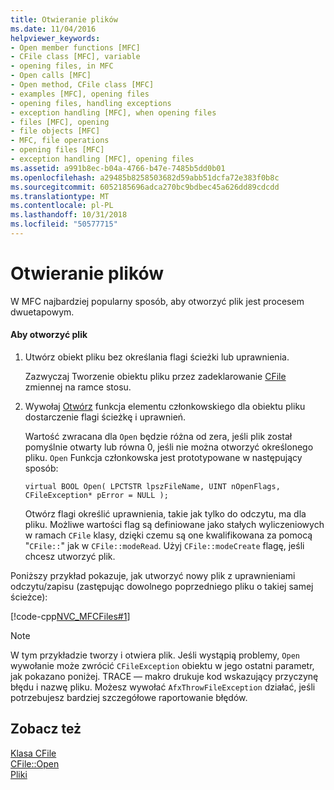 ```yaml
---
title: Otwieranie plików
ms.date: 11/04/2016
helpviewer_keywords:
- Open member functions [MFC]
- CFile class [MFC], variable
- opening files, in MFC
- Open calls [MFC]
- Open method, CFile class [MFC]
- examples [MFC], opening files
- opening files, handling exceptions
- exception handling [MFC], when opening files
- files [MFC], opening
- file objects [MFC]
- MFC, file operations
- opening files [MFC]
- exception handling [MFC], opening files
ms.assetid: a991b8ec-b04a-4766-b47e-7485b5dd0b01
ms.openlocfilehash: a29485b8258503682d59abb51dcfa72e383f0b8c
ms.sourcegitcommit: 6052185696adca270bc9bdbec45a626dd89cdcdd
ms.translationtype: MT
ms.contentlocale: pl-PL
ms.lasthandoff: 10/31/2018
ms.locfileid: "50577715"
---
```

# <a name="opening-files"></a>Otwieranie plików

W MFC najbardziej popularny sposób, aby otworzyć plik jest procesem dwuetapowym.

#### <a name="to-open-a-file"></a>Aby otworzyć plik

1. Utwórz obiekt pliku bez określania flagi ścieżki lub uprawnienia.

   Zazwyczaj Tworzenie obiektu pliku przez zadeklarowanie [CFile](../mfc/reference/cfile-class.md) zmiennej na ramce stosu.

1. Wywołaj [Otwórz](../mfc/reference/cfile-class.md#open) funkcja elementu członkowskiego dla obiektu pliku dostarczenie flagi ścieżkę i uprawnień.

   Wartość zwracana dla `Open` będzie różna od zera, jeśli plik został pomyślnie otwarty lub równa 0, jeśli nie można otworzyć określonego pliku. `Open` Funkcja członkowska jest prototypowane w następujący sposób:

   `virtual BOOL Open( LPCTSTR lpszFileName, UINT nOpenFlags, CFileException* pError = NULL );`

   Otwórz flagi określić uprawnienia, takie jak tylko do odczytu, ma dla pliku. Możliwe wartości flag są definiowane jako stałych wyliczeniowych w ramach `CFile` klasy, dzięki czemu są one kwalifikowana za pomocą "`CFile::`" jak w `CFile::modeRead`. Użyj `CFile::modeCreate` flagę, jeśli chcesz utworzyć plik.

Poniższy przykład pokazuje, jak utworzyć nowy plik z uprawnieniami odczytu/zapisu (zastępując dowolnego poprzedniego pliku o takiej samej ścieżce):

[!code-cpp[NVC_MFCFiles#1](../atl-mfc-shared/reference/codesnippet/cpp/opening-files_1.cpp)]

> [!NOTE]
>  W tym przykładzie tworzy i otwiera plik. Jeśli wystąpią problemy, `Open` wywołanie może zwrócić `CFileException` obiektu w jego ostatni parametr, jak pokazano poniżej. TRACE — makro drukuje kod wskazujący przyczynę błędu i nazwę pliku. Możesz wywołać `AfxThrowFileException` działać, jeśli potrzebujesz bardziej szczegółowe raportowanie błędów.

## <a name="see-also"></a>Zobacz też

[Klasa CFile](../mfc/reference/cfile-class.md)<br/>
[CFile::Open](../mfc/reference/cfile-class.md#open)<br/>
[Pliki](../mfc/files-in-mfc.md)

